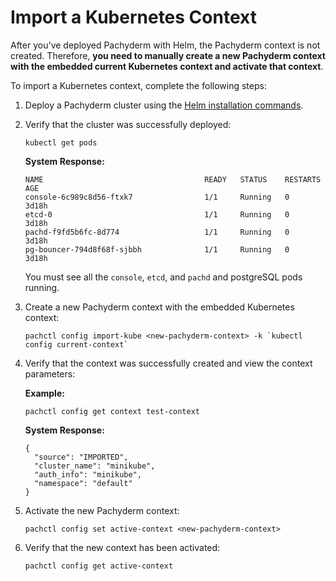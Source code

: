 # Import a Kubernetes Context

After you've deployed Pachyderm with Helm, the Pachyderm context is not created.
Therefore, **you need to manually create a new Pachyderm context with
the embedded current Kubernetes context and activate that context**.

To import a Kubernetes context, complete the following steps:

1. Deploy a Pachyderm cluster using the [Helm installation commands](../helm_install/).

1. Verify that the cluster was successfully deployed:

   ```shell
   kubectl get pods
   ```

   **System Response:**

   ```shell
   NAME                                    READY   STATUS    RESTARTS   AGE
   console-6c989c8d56-ftxk7                1/1     Running   0          3d18h
   etcd-0                                  1/1     Running   0          3d18h
   pachd-f9fd5b6fc-8d774                   1/1     Running   0          3d18h
   pg-bouncer-794d8f68f-sjbbh              1/1     Running   0          3d18h
   ```

   You must see all the `console`, `etcd`, and `pachd` and postgreSQL pods running.

1. Create a new Pachyderm context with the embedded Kubernetes context:

   ```shell
   pachctl config import-kube <new-pachyderm-context> -k `kubectl config current-context`
   ```

1. Verify that the context was successfully created and view the context parameters:

   **Example:**

   ```shell
   pachctl config get context test-context
   ```

   **System Response:**

   ```shell
   {
     "source": "IMPORTED",
     "cluster_name": "minikube",
     "auth_info": "minikube",
     "namespace": "default"
   }
   ```

1. Activate the new Pachyderm context:

   ```shell
   pachctl config set active-context <new-pachyderm-context>
   ```

1. Verify that the new context has been activated:

   ```shell
   pachctl config get active-context
   ```

